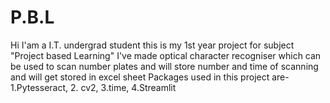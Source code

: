 # P.B.L
Hi I'am a I.T. undergrad student this is my 1st year project for subject "Project based Learning"
I've made optical character recogniser which can be used to scan number plates and will store number and time of scanning and will get stored in excel sheet
Packages used in this project are- 1.Pytesseract, 2. cv2, 3.time, 4.Streamlit 
